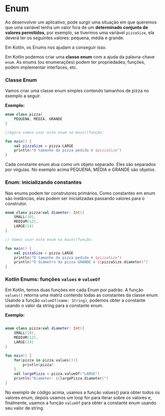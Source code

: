 # Enum

Ao desenvolver um aplicativo, pode surgir uma situação em que queremos que uma variável tenha um valor fora de um **determinado conjunto de valores permitidos**, por exemplo, se tivermos uma variável `pizzaSize`, ela deverá ter os seguintes valores: pequena, média e grande.

Em Kotlin, os Enums nos ajudam a conseguir isso.

Em Kotlin podemos criar uma **classe enum** com a ajuda da palavra-chave `enum`. As enums (ou enumerações) podem ter propriedades, funções, podem implementar interfaces, etc.

### Classe Enum

Vamos criar uma classe enum simples contendo tamanhos de pizza no exemplo a seguir.

**Exemplo:**

```kotlin runnable
enum class pizza{
    PEQUENA, MÉDIA, GRANDE
}

//Agora vamos usar este enum na main()função:

fun main() {
    val pizzaSize = pizza.LARGE
    println("O tamanho da pizza pedida é $pizzaSize")
}
```
 
Cada constante enum atua como um objeto separado. Eles são separados por vírgulas. No exemplo acima PEQUENA, MÉDIA e GRANDE são objetos.


### Enum: inicializando constantes

Nas enums podem ter construtores primários. Como constantes em enum são instâncias, elas podem ser inicializadas passando valores para o construtor.

```kotlin runnable
enum class pizza(val diameter: Int){
    SMALL(10),
    MEDIUM(12),
    LARGE(14)
}

// Vamos usar este enum na main()função:

fun main() {
    val pizzaSize = pizza.LARGE
    println("O tamanho da pizza pedida é $pizzaSize")
    println("O diâmetro da pizza GRANDE é ${pizzaSize.diameter}")
}
```


### Kotlin Enums: funções `values` e `valueOf`

Em Kotlin, temos duas funções em cada Enum por padrão. A função `values()` retorna uma matriz contendo todas as constantes da classe enum. Usando a função `valueOf(name: String)`, podemos obter a constante usando o valor da string para a constante enum.

**Exemplo:**

```kotlin runnable

enum class pizza(val diameter: Int){
    SMALL(10),
    MEDIUM(12),
    LARGE(14)
}

fun main() {
    for(pizza in pizza.values()){
        println(pizza)
    }
    val largePizza = pizza.valueOf("LARGE")
    println("Diameter: ${largePizza.diameter}")
}
```

No exemplo de código acima, usamos a função values() para obter todos os valores enum, depois usamos um loop for para iterar sobre os valores e, finalmente, usamos a função `valueOf` para obter a constante enum usando seu valor de string.
